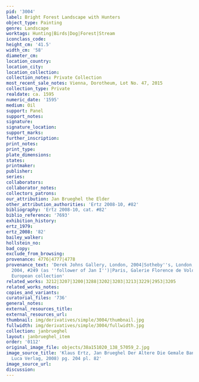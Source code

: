 ```yaml
---
pid: '3004'
label: Bright Forest Landscape with Hunters
object_type: Painting
genre: Landscape
worktags: Hunting|Birds|Dog|Forest|Stream
iconclass_code:
height_cm: '41.5'
width_cm: '58'
diameter_cm:
location_country:
location_city:
location_collection:
collection_notes: Private Collection
most_recent_sale_notes: Vienna, Dorotheum, Lot No. 47, 2015
collection_type: Private
realdate: ca. 1595
numeric_date: '1595'
medium: Oil
support: Panel
support_notes:
signature:
signature_location:
support_marks:
further_inscription:
print_notes:
print_type:
plate_dimensions:
states:
printmaker:
publisher:
series:
collaborators:
collaborator_notes:
collectors_patrons:
our_attribution: Jan Brueghel the Elder
other_attribution_authorities: 'Ertz 2008-10, #82'
bibliography: 'Ertz 2008-10, cat. #82'
biblio_reference: '7693'
exhibition_history:
ertz_1979:
ertz_2008: '82'
bailey_walker:
hollstein_no:
bad_copy:
exclude_from_browsing:
provenance: 4776|4777|4778
provenance_text: 'Derek Johns Gallery, London, 2004|Sotheby''s, London, April 20,
  2004, #249 (as ''follower of Jan I'')|Paris, Galerie Florence de Voldère, 2005|Private
  European collection'
related_works: 3212|3207|3200|3288|3202|3203|3213|3229|2953|3205
related_works_notes:
copies_and_variants:
curatorial_files: '736'
general_notes:
external_resources_title:
external_resources_url:
thumbnail: img/derivatives/simple/3004/thumbnail.jpg
fullwidth: img/derivatives/simple/3004/fullwidth.jpg
collection: janbrueghel
layout: janbrueghel_item
order: '0112'
original_image_file: objects/38a151020_138_57059_2.jpg
image_source_title: 'Klaus Ertz, Jan Brueghel Der Altere Die Gemale Band I (Lingen:
  Luca Verlag, 2008) pg. 204 pl. 82'
image_source_url:
discussion:
---
```

